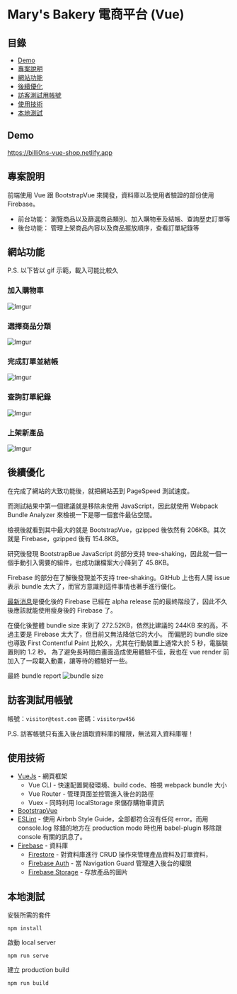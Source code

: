 # Mary's Bakery 電商平台 (Vue)

## 目錄

- [Demo](#demo)
- [專案說明](#about)
- [網站功能](#usage)
- [後續優化](#optimization)
- [訪客測試用帳號](#test_account)
- [使用技術](#built_using)
- [本地測試](#getting_started)

## Demo <a name = "demo"></a>

https://billi0ns-vue-shop.netlify.app

## 專案說明 <a name = "about"></a>

前端使用 Vue 跟 BootstrapVue 來開發，資料庫以及使用者驗證的部份使用 Firebase。

- 前台功能： 瀏覽商品以及篩選商品類別、加入購物車及結帳、查詢歷史訂單等
- 後台功能： 管理上架商品內容以及商品擺放順序，查看訂單紀錄等

## 網站功能 <a name="usage"></a>

P.S. 以下皆以 gif 示範，載入可能比較久

### 加入購物車

![Imgur](https://imgur.com/7ZumY7p.gif)

### 選擇商品分類

![Imgur](https://imgur.com/nH0b6d8.gif)

### 完成訂單並結帳

![Imgur](https://imgur.com/tWxRDRJ.gif)

### 查詢訂單紀錄

![Imgur](https://imgur.com/FlaXx6r.gif)

### 上架新產品

![Imgur](https://imgur.com/geAwFKZ.gif)

## 後續優化 <a name = "optimization"></a>

在完成了網站的大致功能後，就把網站丟到 PageSpeed 測試速度。

而測試結果中第一個建議就是移除未使用 JavaScript，因此就使用 Webpack Bundle Analyzer 來檢視一下是哪一個套件最佔空間。

檢視後就看到其中最大的就是 BootstrapVue，gzipped 後依然有 206KB。其次就是 Firebase，gzipped 後有 154.8KB。

研究後發現 BootstrapBue JavaScript 的部分支持 tree-shaking，因此就一個一個手動引入需要的組件，也成功讓檔案大小降到了 45.8KB。

Firebase 的部分在了解後發現並不支持 tree-shaking。GitHub 上也有人開 issue 表示 bundle 太大了，而官方意識到這件事情也著手進行優化。

[最新消息](https://github.com/firebase/firebase-js-sdk/issues/2241)是優化後的 Firebase 已經在 alpha release 前的最終階段了，因此不久後應該就能使用瘦身後的 Firebase 了。

在優化後整體 bundle size 來到了 272.52KB，依然比建議的 244KB 來的高。不過主要是 Firebase 太大了，但目前又無法降低它的大小。
而偏肥的 bundle size 也導致 First Contentful Paint 比較久，尤其在行動裝置上通常大於 5 秒，電腦裝置則約 1.2 秒。
為了避免長時間白畫面造成使用體驗不佳，我也在 vue render 前加入了一段載入動畫，讓等待的體驗好一些。

最終 bundle report
![bundle size](https://i.imgur.com/oVm4jne.png)

## 訪客測試用帳號 <a name = "test_account"></a>

帳號：`visitor@test.com`
密碼：`visitorpw456`

P.S. 訪客帳號只有進入後台讀取資料庫的權限，無法寫入資料庫喔！

## 使用技術 <a name = "built_using"></a>

- [VueJs](https://vuejs.org/) - 網頁框架
  - Vue CLI - 快速配置開發環境、build code、檢視 webpack bundle 大小
  - Vue Router - 管理頁面並控管進入後台的路徑
  - Vuex - 同時利用 localStorage 來儲存購物車資訊
- [BootstrapVue](https://bootstrap-vue.org/)
- [ESLint](https://eslint.org/) - 使用 Airbnb Style Guide，全部都符合沒有任何 error。而用 console.log 除錯的地方在 production mode 時也用 babel-plugin 移除跟 console 有關的訊息了。
- [Firebase](https://firebase.google.com/) - 資料庫
  - [Firestore](https://firebase.google.com/docs/firestore) - 對資料庫進行 CRUD 操作來管理產品資料及訂單資料，
  - [Firebase Auth](https://firebase.google.com/docs/auth) - 當 Navigation Guard 管理進入後台的權限
  - [Firebase Storage](https://firebase.google.com/docs/storage) - 存放產品的圖片

## 本地測試 <a name = "getting_started"></a>

安裝所需的套件

```
npm install
```

啟動 local server

```
npm run serve
```

建立 production build

```
npm run build
```

